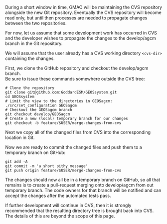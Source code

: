 During a short window in time, GMAO will be maintaining the CVS repository alongside
the new Git repository. Eventually the CVS repository will become read only, but until
then processes are needed to propagate changes  between the two repositories.


For now, let us assume that some development work has occurred in CVS and the developer
wishes to propagate the changes to the develop/agcm branch in the Git repository.

We will assume that the user already has a CVS working directory `<cvs-dir>` containing the
changes.     

First, we clone the GitHub repository and checkout the develop/agcm branch.    
Be sure to issue these commands somewhere outside the CVS tree:

    # Clone the repository
    git clone git@github.com:GoddardESM/GEOSsystem.git
    cd GEOSsystem
    # Limit the view to the directories in GEOSagcm:
    ./src/set_configuration GEOSagcm
    # Checkout the GEOSagcm branch
    git checkout develop/GEOSagcm
    # Create a new (local) temporary branch for our changes
    git checkout -b feature/$USER/marge-changes-from-cvs

Next we copy all of the changed files from CVS into the corresponding location in Git.

Now we are ready to commit the changed files and push them to a temporary branch on GitHub:

    git add -A
    git commit -m 'a short pithy message'
    git push origin feature/$USER/merge-changes-from-cvs

The changes should now all be in a temporary branch on GitHub, so all that remains is
to create a pull-request merging onto develop/agcm from out temporary branch.    The code owners
for that branch will be notified and can accept the changes after the automated tests pass.

If further development will continue in CVS, then it is strongly recommended that the resulting
directory tree is brought back into CVS.   The details of this are beyond the scope of this page.



    
    



